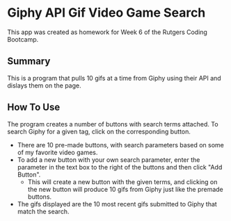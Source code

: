 # Giphy API Gif Video Game Search

This app was created as homework for Week 6 of the Rutgers Coding Bootcamp.

## Summary

This is a program that pulls 10 gifs at a time from Giphy using their API and dislays them on the page.

## How To Use

The program creates a number of buttons with search terms attached. To search Giphy for a given tag, click on the corresponding button.

* There are 10 pre-made buttons, with search parameters based on some of my favorite video games.
* To add a new button with your own search parameter, enter the parameter in the text box to the right of the buttons and then click "Add Button".
  * This will create a new button with the given terms, and clicking on the new button will produce 10 gifs from Giphy just like the premade buttons.
* The gifs displayed are the 10 most recent gifs submitted to Giphy that match the search.